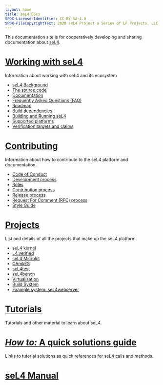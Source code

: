 ```yaml
---
layout: home
title: seL4 Docs
SPDX-License-Identifier: CC-BY-SA-4.0
SPDX-FileCopyrightText: 2020 seL4 Project a Series of LF Projects, LLC.
---
```

 <div class="flex-grid">
  <div class="col">

This documentation site is for cooperatively developing and sharing documentation about <a href="https://sel4.systems">seL4</a>.
</div>
</div>


 <div class="flex-grid">
  <div class="col">
   <h1><a href="/Working-with-seL4">Working with seL4</a></h1>
	<p>Information about working with seL4 and its ecosystem</p>
	<ul>
	<li><a href="/Working-with-seL4#background-and-terminology">seL4 Background</a></li>
	<li><a href="/MaintainedRepositories">The source code</a></li>
	<li><a href="/projects/sel4/documentation.html">Documentation</a></li>
	<li><a href="/projects/sel4/frequently-asked-questions.html">Frequently Asked Questions (FAQ)</a></li>
	<li><a href="/projects/roadmap.html">Roadmap</a></li>
	<li><a href="/projects/buildsystem/host-dependencies.html">Build dependencies</a></li>
	<li><a href="/Working-with-seL4#running-sel4">Building and Running seL4</a></li>
	<li><a href="/Hardware">Supported platforms</a></li>
	<li><a href="/projects/sel4/verified-configurations.html">Verification targets and claims</a></li>
	</ul>
  </div>
  <div class="col">
   <h1><a href="/processes/">Contributing</a></h1>
	<p>Information about how to contribute to the seL4 platform and documentation.</p>
        <ul>
        <li><a href="/processes/conduct.html">Code of Conduct</a></li>
        <li><a href="/processes#development-processes">Development process</a></li>
        <li><a href="/processes/roles.html">Roles</a></li>
        <li><a href="/processes/contributing.html">Contribution process</a></li>
        <li><a href="/processes/release-process.html">Release process</a></li>
        <li><a href="/processes/rfc-process.html">Request For Comment (RFC) process</a></li>
        <li><a href="/processes/style-guide.html">Style Guide</a></li>
	</ul>
  </div>
  <div class="col ">
    <h1><a href="/projects/">Projects</a></h1>
    <p>List and details of all the projects that make up the seL4 platform.</p>
    <ul>
          <li><a href="/projects/sel4/">seL4 kernel</a></li>
          <li><a href="/projects/l4v/">L4.verified</a></li>
          <li><a href="/projects/microkit/">seL4 Microkit</a></li>
          <li><a href="/projects/camkes/">CAmkES</a></li>
          <li><a href="/projects/sel4test/">seL4test</a></li>
          <li><a href="/projects/sel4bench/">seL4bench</a></li>
          <li><a href="/projects/virtualization/">Virtualisation</a></li>
          <li><a href="/projects/buildsystem/">Build System</a></li>
          <li><a href="/projects/sel4webserver/">Example system: seL4webserver</a></li>
    </ul>
    </div>
</div>
<div class="flex-grid" >
  <div class="col">
    <h1><a href="/Tutorials/">Tutorials</a></h1>
    <p>Tutorials and other material to learn about seL4.</p>
  </div>
  <div class="col">
    <h1><a href="Tutorials/Resources/how-to"><em>How to:</em> A quick solutions guide</a></h1>
    <p>Links to tutorial solutions as quick references for seL4 calls and methods.</p>
  </div>
  <div class="col">
    <h1><a href="https://sel4.systems/Info/Docs/seL4-manual-latest.pdf">seL4 Manual</a></h1>
  </div>
</div>